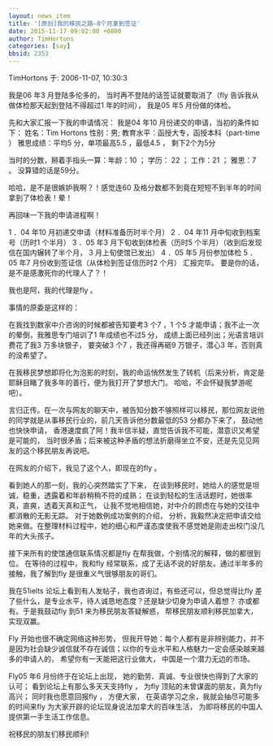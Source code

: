 ```yaml
---
layout: news_item
title: '[原创]我的移民之路—8个月拿到签证'
date: 2015-11-17 09:02:00 +0800
author: TimHortons
categories: [say]
bbsid: 2353
---
```


TimHortons 于: 2006-11-07, 10:30:3

我是06 年3 月登陆多伦多的， 当时再不登陆的话签证就要取消了（fly 告诉我从做体检那天起到登陆不得超过1 年的时间）， 我是05 年5 月份做的体检。

先和大家汇报一下我的申请情况：
我是04 年10 月份递交的申请，当初的条件如下：
姓名：Tim Hortons 
性别：男; 
教育水平：函授大专，函授本科（part-time ） 
雅思成绩：平均5 分，单项最高5.5 ，最低4.5 ， 剩下2个为5分

当时的分数，掰着手指头一算：年龄：10 ； 学历： 22 ； 工作：21 ； 雅思：7 。 
没算错的话是59分。

哈哈，是不是很嫉妒我啊？！感觉连60 及格分数都不到竟在短短不到半年的时间拿到了体检表！晕！

再回味一下我的申请进程啊！

1 ．04 年10 月初递交申请（材料准备历时半个月）
2 ．04 年11 月中旬收到档案号（历时1 个半月） 
3 ．05 年3 月下旬收到体检表（历时5 个半月）（收到后发现信在国内辗转了半个月， 3 月上旬使馆已发出）
4 ．05 年5 月份参加体检
5 ．05 年7 月份收到签证信（从体检到签证信历时2 个月）
汇报完毕。
要是你的话，是不是感激死你的代理人了？！

我也是阿，我的代理是fly 。

事情的原委是这样的：

在我找到数家中介咨询的时候都被告知要考3 个7 ，1 个5 才能申请；我不止一次的晕倒，我雅思专门培训了1 年成绩也不过5 分， 成绩上面已经列出；光语言培训费花了我3 万多块银子， 要突破3 个7 ，我还得再砸9 万银子，潜心3 年，否则真的没希望了。

在我移民梦想即将化为泡影的时刻，我的命运悄然发生了转机（后来分析，肯定是耶稣目睹了我多年的善行，便为我打开了梦想大门。 哈哈，不会怀疑我梦游呢吧）。

言归正传。在一次与网友的聊天中，被告知分数不够照样可以移民，那位网友说他的同学就是从事移民行业的，前几天告诉他分数最低的53 分都办下来了， 鼓动他也快快申请， 香港速度疯了阿！我半信半疑，直觉告诉我不可能，潜意识又希望是可能的， 当时很矛盾；后来被这种矛盾的想法折磨得坐立不安，还是先见见网友的这个移民朋友再说吧。

在网友的介绍下，我见了这个人，即现在的fly 。

看到她人的那一刻，我的心突然踏实了下来， 在谈到移民时，她给人的感觉是坦诚，稳重，透露着和年龄稍稍不符的成熟； 在谈到轻松的生活话题时，她很率真，直爽，透着天真和正气， 让我不觉地相信她，对中介的顾虑在与她的交往中都消散的无影无踪。 对于她数例成功案例的介绍， 分析，我毅然决定把申请交给她来做。在整理材料过程中，她的细心和严谨态度使我不感觉她是刚走出校门没几年的大头孩子。 

接下来所有的使馆通信联系情况都是fly 在帮我做，个别情况的解释，做的都很到位。 在等待的过程中，我和fly 经常联系，成了无话不说的好朋友。通过半年多的接触，我了解到fly 是很重义气很够朋友的哥们。

我在51ielts 论坛上看到有人发帖子，我也咨询过，有些还可以，但总觉得比fly 差了些什么，是专业水平，待人诚恳地态度？还是缺少切身为申请人着想？ 亦或都有。于是我鼓动fly 到51 来为移民朋友答疑解惑， 帮移民朋友顺利移民加拿大， 实现双赢。

Fly 开始也很不确定网络这种形势， 但我开导她：每个人都有是非辨别能力，并不是因为社会缺少诚信就不存在诚信；以你的专业水平和人格魅力一定会感染越来越多的申请人的， 希望你有一天能把这行业做大， 中国是一个潜力无边的市场。 

Fly05 年6 月份终于在论坛上出现， 她的勤劳、真诚、专业很快也得到了大家的认可；
看到论坛上有那么多天天支持fly ， 为fly 顶贴的未曾谋面的朋友，真为fly 高兴； 
同时我也愿意回报fly ， 方便大家， 在英语学习之余，我就会抽尽可能多的时间来fly 为大家开辟的论坛现身说法加拿大的百味生活， 为即将移民的中国人提供第一手生活工作信息。

祝移民的朋友们移民顺利!


